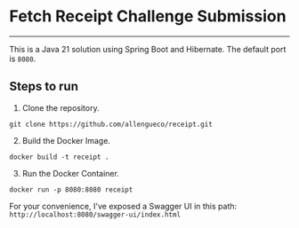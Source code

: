 # Fetch Receipt Challenge Submission
---
This is a Java 21 solution using Spring Boot and Hibernate. The default port is `8080`. 
## Steps to run
1) Clone the repository.
```shell
git clone https://github.com/allengueco/receipt.git
```

2) Build the Docker Image.
```shell
docker build -t receipt .
```

3) Run the Docker Container.
```shell
docker run -p 8080:8080 receipt
```

For your convenience, I've exposed a Swagger UI in this path: `http://localhost:8080/swagger-ui/index.html`
